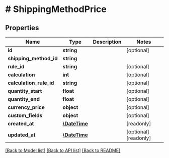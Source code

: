 # # ShippingMethodPrice

## Properties

Name | Type | Description | Notes
------------ | ------------- | ------------- | -------------
**id** | **string** |  | [optional]
**shipping_method_id** | **string** |  |
**rule_id** | **string** |  | [optional]
**calculation** | **int** |  | [optional]
**calculation_rule_id** | **string** |  | [optional]
**quantity_start** | **float** |  | [optional]
**quantity_end** | **float** |  | [optional]
**currency_price** | **object** |  | [optional]
**custom_fields** | **object** |  | [optional]
**created_at** | [**\DateTime**](\DateTime.md) |  | [readonly]
**updated_at** | [**\DateTime**](\DateTime.md) |  | [optional] [readonly]

[[Back to Model list]](../../README.md#models) [[Back to API list]](../../README.md#endpoints) [[Back to README]](../../README.md)
